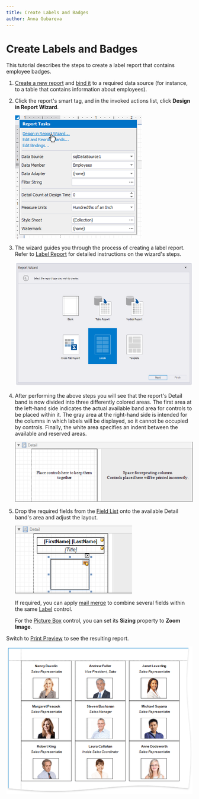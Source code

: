 ```yaml
---
title: Create Labels and Badges
author: Anna Gubareva
---
```

# Create Labels and Badges

This tutorial describes the steps to create a label report that contains employee badges.

1. [Create a new report](../add-new-reports.md) and [bind it](../bind-to-data.md) to a required data source (for instance, to a table that contains information about employees).

2. Click the report's smart tag, and in the invoked actions list, click **Design in Report Wizard**.

    ![](../../../../images/eurd-win-report-design-in-report-wizard.png)

3. The wizard guides you through the process of creating a label report. Refer to [Label Report](../report-designer-tools/report-wizard/labels.md) for detailed instructions on the wizard's steps. 

    ![ReportWizard-ChooseReportType-Labels](../../../../images/eurd-ReportWizard-ChooseReportType-Labels.png)

4. After performing the above steps you will see that the report's Detail band is now divided into three differently colored areas. The first area at the left-hand side indicates the actual available band area for controls to be placed within it. The gray area at the right-hand side is intended for the columns in which labels will be displayed, so it cannot be occupied by controls. Finally, the white area specifies an indent between the available and reserved areas.

    ![](../../../../images/eurd-win-label-wizard-result.png)

5. Drop the required fields from the [Field List](../report-designer-tools/ui-panels/field-list.md) onto the available Detail band's area and adjust the layout.

    ![](../../../../images/eurd-win-label-report-layout.png)

    If required, you can apply [mail merge](../bind-to-data/use-embedded-fields-mail-merge.md) to combine several fields within the same [Label](../use-report-elements/use-basic-report-controls/label.md) control.

    For the [Picture Box](../use-report-elements/use-basic-report-controls/picture-box.md) control, you can set its **Sizing** property to **Zoom Image**.

Switch to [Print Preview](../preview-print-and-export-reports.md) to see the resulting report.

![](../../../../images/eurd-win-label-report-result.png)

